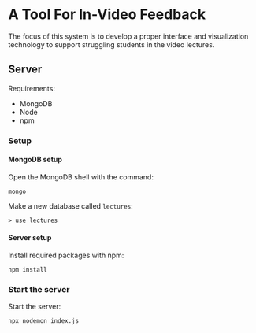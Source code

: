 # A Tool For In-Video Feedback

The focus of this system is to develop a proper interface and
visualization technology to support struggling students in the
video lectures.

## Server

Requirements:
*   MongoDB
*   Node
*   npm


### Setup

#### MongoDB setup

Open the MongoDB shell with the command:

```
mongo
```

Make a new database called `lectures`:

```
> use lectures
```


#### Server setup

Install required packages with npm:

```
npm install
```


### Start the server

Start the server:

```
npx nodemon index.js
```